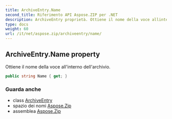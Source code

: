```yaml
---
title: ArchiveEntry.Name
second_title: Riferimento API Aspose.ZIP per .NET
description: ArchiveEntry proprietà. Ottiene il nome della voce allinterno dellarchivio.
type: docs
weight: 60
url: /it/net/aspose.zip/archiveentry/name/
---
```

## ArchiveEntry.Name property

Ottiene il nome della voce all'interno dell'archivio.

```csharp
public string Name { get; }
```

### Guarda anche

* class [ArchiveEntry](../)
* spazio dei nomi [Aspose.Zip](../../archiveentry/)
* assemblea [Aspose.Zip](../../../)



